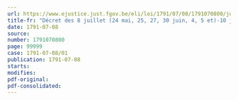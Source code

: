 ```yaml
---
url: https://www.ejustice.just.fgov.be/eli/loi/1791/07/08/1791070800/justel
title-fr: "Décret des 8 juillet (24 mai, 25, 27, 30 juin, 4, 5 et)-10 juillet 1791 concernant la conservation et le classement des places de guerre et postes militaires, la police des fortifications et autres objets y relatifs"
date: 1791-07-08
source:
number: 1791070800
page: 99999
case: 1791-07-08/01
publication: 1791-07-08
starts:
modifies:
pdf-original:
pdf-consolidated:
---
```


